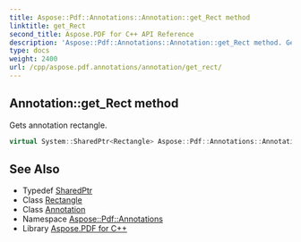 ```yaml
---
title: Aspose::Pdf::Annotations::Annotation::get_Rect method
linktitle: get_Rect
second_title: Aspose.PDF for C++ API Reference
description: 'Aspose::Pdf::Annotations::Annotation::get_Rect method. Gets annotation rectangle in C++.'
type: docs
weight: 2400
url: /cpp/aspose.pdf.annotations/annotation/get_rect/
---
```

## Annotation::get_Rect method


Gets annotation rectangle.

```cpp
virtual System::SharedPtr<Rectangle> Aspose::Pdf::Annotations::Annotation::get_Rect()
```

## See Also

* Typedef [SharedPtr](../../../system/sharedptr/)
* Class [Rectangle](../../../aspose.pdf/rectangle/)
* Class [Annotation](../)
* Namespace [Aspose::Pdf::Annotations](../../)
* Library [Aspose.PDF for C++](../../../)

